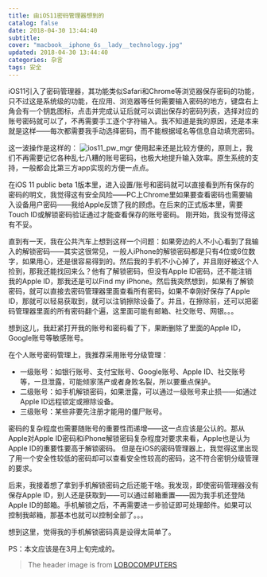 ```yaml
---
title: 由iOS11密码管理器想到的
catalog: false
date: 2018-04-30 13:44:40
subtitle:
cover: "macbook__iphone_6s__lady__technology.jpg"
updated: 2018-04-30 13:44:40
categories: 杂言
tags: 安全
---
```



iOS11引入了密码管理器，其功能类似Safari和Chrome等浏览器保存密码的功能，只不过这是系统级的功能，在应用、浏览器等任何需要输入密码的地方，键盘右上角会有一个钥匙图标，点击并完成认证后就可以调出保存的密码列表，选择对应的账号密码就可以了，不再需要手工逐个字符输入。我不知道是我的原因，还是本来就是这样——每次都需要我手动选择密码，而不能根据域名等信息自动填充密码。
<!--more--> 

这一波操作是这样的：
![ios11_pw_mgr](ios11_pw_mgr.gif)
使用起来还是比较方便的，原则上，我们不再需要记忆各种乱七八糟的账号密码，也极大地提升输入效率。原生系统的支持，一般都会比第三方app实现的方便一点点。

在iOS 11 public beta 1版本里，进入设置/账号和密码就可以直接看到所有保存的密码的明文，我觉得这有安全风险——PC上Chrome里如果要查看密码也需要输入设备用户密码——我给Apple反馈了我的顾虑。在后来的正式版本里，需要Touch ID或解锁密码验证通过才能查看保存的账号密码。
刚开始，我没有觉得这有不妥。

直到有一天，我在公共汽车上想到这样一个问题：如果旁边的人不小心看到了我输入的解锁密码——其实这很常见，一般人iPhone的解锁密码都是只有4位或6位数字，如果用心，还是很容易得到的。然后我的手机不小心掉了，并且刚好被这个人捡到，那我还能找回来么？他有了解锁密码，但没有Apple ID密码，还不能注销我的Apple ID，那我还是可以Find my iPhone。然后我突然想到，如果有了解锁密码，就可以直接去密码管理器里面查看所有密码，如果不幸刚好保存了Apple ID，那就可以轻易获取到，就可以注销擦除设备了。并且，在擦除前，还可以把密码管理器里面的所有密码翻个遍，这里面可能有邮箱、社交账号、网银。。。

想到这儿，我赶紧打开我的账号和密码看了下，果断删除了里面的Apple ID，Google账号等敏感账号。

在个人账号密码管理上，我推荐采用账号分级管理：
* 一级账号：如银行账号、支付宝账号、Google账号、Apple ID、社交账号等，一旦泄露，可能倾家荡产或者身败名裂，所以要重点保护。
* 二级账号：如手机解锁密码，如果泄露，可以通过一级账号来止损——如通过Apple ID远程锁定或擦除设备。
* 三级账号：某些非要先注册才能用的僵尸账号。

密码的复杂程度也需要随账号的重要性而递增——这一点应该是公认的。那从Apple对Apple ID密码和iPhone解锁密码复杂程度对要求来看，Apple也是认为Apple ID的重要性要高于解锁密码。
但是在iOS的密码管理器上，我觉得这里出现了用一个安全性较低的密码却可以查看安全性较高的密码，这不符合密钥分级管理的要求。

后来，我接着想了拿到手机解锁密码之后还能干啥。我发现，即使密码管理器没有保存Apple ID，别人还是获取到——可以通过邮箱重置——因为我手机还登陆Apple ID的邮箱。手机解锁之后，不再需要进一步验证即可处理邮件。如果可以控制我邮箱，那基本也就可以控制全部了。。。

想到这里，觉得我的手机解锁密码真是设得太简单了。

PS：本文应该是在3月上旬完成的。
> The header image is from [LOBOCOMPUTERS](http://lobopc.com/contact/)